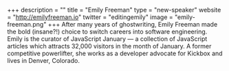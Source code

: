 +++
description = ""
title = "Emily Freeman"
type = "new-speaker"
website = "http://emilyfreeman.io"
twitter = "editingemily"
image = "emily-freeman.png"
+++
After many years of ghostwriting, Emily Freeman made the bold (insane?!)
choice to switch careers into software engineering. Emily is the curator
of JavaScript January — a collection of JavaScript articles which
attracts 32,000 visitors in the month of January. A former competitive
powerlifter, she works as a developer advocate for Kickbox and lives in
Denver, Colorado.